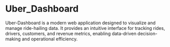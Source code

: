 # Uber_Dashboard
Uber-Dashboard is a modern web application designed to visualize and manage ride-hailing data. It provides an intuitive interface for tracking rides, drivers, customers, and revenue metrics, enabling data-driven decision-making and operational efficiency.
